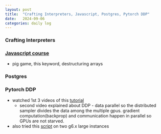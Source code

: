```yaml
---
layout: post
title:  "Crafting Interpreters, Javascript, Postgres, Pytorch DDP"
date:   2024-09-06
categories: daily log
---
```


### Crafting Interpreters

### [Javascript course](https://www.udemy.com/course/the-complete-javascript-course/)
- pig game, this keyword, destructuring arrays

### Postgres

### Pytorch DDP
- watched 1st 3 videos of this [tutorial](https://pytorch.org/tutorials/beginner/ddp_series_intro.html) 
  - second video explained about DDP - data parallel so the distributed sampler divides the data among the multiple gpus. gradient computation(backprop) and communication happen in parallel so GPUs are not starved.
- also tried this [script](https://leimao.github.io/blog/PyTorch-Distributed-Training/) on two g6.x large instances
